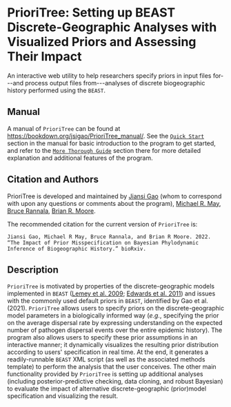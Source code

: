 # PrioriTree: Setting up BEAST Discrete-Geographic Analyses with Visualized Priors and Assessing Their Impact
An interactive web utility to help researchers specify priors in input files for---and process output files from---analyses of discrete biogeographic history performed using the `BEAST`.

## Manual
A manual of `PrioriTree` can be found at https://bookdown.org/jsigao/PrioriTree_manual/.
See the [`Quick Start`](https://bookdown.org/jsigao/PrioriTree_manual/quick-start.html) section in the manual for basic introduction to the program to get started, and refer to the [`More Thorough Guide`](https://bookdown.org/jsigao/PrioriTree_manual/thorough-guide.html) section there for more detailed explanation and additional features of the program.

## Citation and Authors
PrioriTree is developed and maintained by [Jiansi Gao](mailto:jsigao@ucdavis.edu) (whom to correspond with upon any questions or comments about the program), [Michael R. May](https://rothfelslab.berkeley.edu/home/mike-may/), [Bruce Rannala](http://www.rannala.org/), [Brian R. Moore](http://phylolab.org/).

The recommended citation for the current version of `PrioriTree` is:
```
Jiansi Gao, Michael R May, Bruce Rannala, and Brian R Moore. 2022. “The Impact of Prior Misspecification on Bayesian Phylodynamic Inference of Biogeographic History.” bioRxiv.
```

## Description
`PrioriTree` is motivated by properties of the discrete-geographic models implemented in `BEAST` ([Lemey et al. 2009](https://journals.plos.org/ploscompbiol/article?id=10.1371/journal.pcbi.1000520); [Edwards et al. 2011](https://www.sciencedirect.com/science/article/pii/S0960982211006452)) and issues with the commonly used default priors in `BEAST`, identified by Gao et al. (2021).
`PrioriTree` allows users to specify priors on the discrete-geographic model parameters in a biologically informed way (*e.g.*, specifying the prior on the average dispersal rate by expressing understanding on the expected number of pathogen dispersal events over the entire epidemic history).
The program also allows users to specify these prior assumptions in an interactive manner; it dynamically visualizes the resulting prior distribution according to users' specification in real time.
At the end, it generates a readily-runnable `BEAST` XML script (as well as the associated methods template) to perform the analysis that the user conceives.
The other main functionality provided by `PrioriTree` is setting up additional analyses (including posterior-predictive checking, data cloning, and robust Bayesian) to evaluate the impact of alternative discrete-geographic (prior)model specification and visualizing the result.
